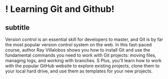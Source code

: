 ! Learning Git and Github!
=====
subtitle
----
Version control is an essential skill for developers to master, and Git is by far the most popular version control system on the web. In this fast-paced course, author Ray Villalobos shows you how to install Git and use the fundamental commands you need to work with Git projects: moving files, managing logs, and working with branches.
S
Plus, you'll learn how to work with the popular GitHub website to explore existing projects, clone them to your local hard drive, and use them as templates for your new projects.
